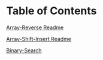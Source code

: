 # Table of Contents

[Array-Reverse Readme](array-reverse%2FREADME.md)

[Array-Shift-Insert Readme](https://github.com/maddieamie/Python-401.Data-structures-and-algorithms/blob/main/insertshiftarray/README.md)

[Binary-Search](https://github.com/maddieamie/Python-401.Data-structures-and-algorithms/tree/main/array-binary-search)

